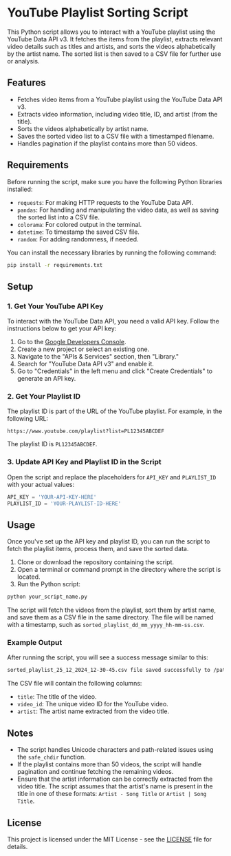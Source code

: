 
# YouTube Playlist Sorting Script

This Python script allows you to interact with a YouTube playlist using the YouTube Data API v3. It fetches the items from the playlist, extracts relevant video details such as titles and artists, and sorts the videos alphabetically by the artist name. The sorted list is then saved to a CSV file for further use or analysis.

## Features

- Fetches video items from a YouTube playlist using the YouTube Data API v3.
- Extracts video information, including video title, ID, and artist (from the title).
- Sorts the videos alphabetically by artist name.
- Saves the sorted video list to a CSV file with a timestamped filename.
- Handles pagination if the playlist contains more than 50 videos.

## Requirements

Before running the script, make sure you have the following Python libraries installed:

- `requests`: For making HTTP requests to the YouTube Data API.
- `pandas`: For handling and manipulating the video data, as well as saving the sorted list into a CSV file.
- `colorama`: For colored output in the terminal.
- `datetime`: To timestamp the saved CSV file.
- `random`: For adding randomness, if needed.

You can install the necessary libraries by running the following command:

```bash
pip install -r requirements.txt
```

## Setup

### 1. Get Your YouTube API Key

To interact with the YouTube Data API, you need a valid API key. Follow the instructions below to get your API key:

1. Go to the [Google Developers Console](https://console.developers.google.com/).
2. Create a new project or select an existing one.
3. Navigate to the "APIs & Services" section, then "Library."
4. Search for "YouTube Data API v3" and enable it.
5. Go to "Credentials" in the left menu and click "Create Credentials" to generate an API key.

### 2. Get Your Playlist ID

The playlist ID is part of the URL of the YouTube playlist. For example, in the following URL:

```
https://www.youtube.com/playlist?list=PL12345ABCDEF
```

The playlist ID is `PL12345ABCDEF`.

### 3. Update API Key and Playlist ID in the Script

Open the script and replace the placeholders for `API_KEY` and `PLAYLIST_ID` with your actual values:

```python
API_KEY = 'YOUR-API-KEY-HERE'
PLAYLIST_ID = 'YOUR-PLAYLIST-ID-HERE'
```

## Usage

Once you've set up the API key and playlist ID, you can run the script to fetch the playlist items, process them, and save the sorted data.

1. Clone or download the repository containing the script.
2. Open a terminal or command prompt in the directory where the script is located.
3. Run the Python script:

```bash
python your_script_name.py
```

The script will fetch the videos from the playlist, sort them by artist name, and save them as a CSV file in the same directory. The file will be named with a timestamp, such as `sorted_playlist_dd_mm_yyyy_hh-mm-ss.csv`.

### Example Output

After running the script, you will see a success message similar to this:

```bash
sorted_playlist_25_12_2024_12-30-45.csv file saved successfully to /path/to/your/directory
```

The CSV file will contain the following columns:

- `title`: The title of the video.
- `video_id`: The unique video ID for the YouTube video.
- `artist`: The artist name extracted from the video title.

## Notes

- The script handles Unicode characters and path-related issues using the `safe_chdir` function.
- If the playlist contains more than 50 videos, the script will handle pagination and continue fetching the remaining videos.
- Ensure that the artist information can be correctly extracted from the video title. The script assumes that the artist's name is present in the title in one of these formats: `Artist - Song Title` or `Artist | Song Title`.

## License

This project is licensed under the MIT License - see the [LICENSE](LICENSE) file for details.
